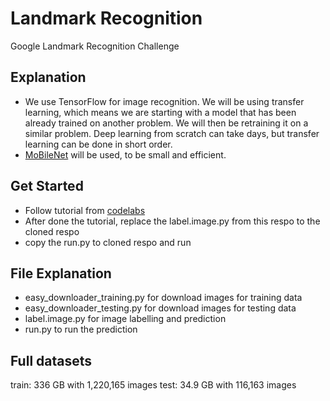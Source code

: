 # Landmark Recognition
Google Landmark Recognition Challenge 

## Explanation
- We use TensorFlow for image recognition. 
We will be using transfer learning, which means we are starting with a model that has been already trained on another problem. 
We will then be retraining it on a similar problem. 
Deep learning from scratch can take days, but transfer learning can be done in short order.
- [MoBileNet](https://research.googleblog.com/2017/06/mobilenets-open-source-models-for.html) will be used, to be small and efficient. 

## Get Started
- Follow tutorial from [codelabs](https://codelabs.developers.google.com/codelabs/tensorflow-for-poets)
- After done the tutorial, replace the label.image.py from this respo to the cloned respo
- copy the run.py to cloned respo and run


## File Explanation
- easy_downloader_training.py for download images for training data
- easy_downloader_testing.py for download images for testing data
- label.image.py for image labelling and prediction
- run.py to run the prediction

## Full datasets
train: 336 GB with 1,220,165 images 
test: 34.9 GB with 116,163 images
